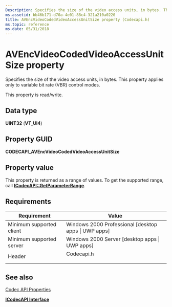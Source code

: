```yaml
---
Description: Specifies the size of the video access units, in bytes. This property applies only to variable bit rate (VBR) control modes.
ms.assetid: bb46b171-d70a-4e01-88c4-321a210a0220
title: AVEncVideoCodedVideoAccessUnitSize property (Codecapi.h)
ms.topic: reference
ms.date: 05/31/2018
---
```


# AVEncVideoCodedVideoAccessUnitSize property

Specifies the size of the video access units, in bytes. This property applies only to variable bit rate (VBR) control modes.

This property is read/write.

## Data type

**UINT32** (**VT\_UI4**)

## Property GUID

**CODECAPI\_AVEncVideoCodedVideoAccessUnitSize**

## Property value

This property is returned as a range of values. To get the supported range, call [**ICodecAPI::GetParameterRange**](/windows/desktop/api/Strmif/nf-strmif-icodecapi-getparameterrange).

## Requirements



| Requirement | Value |
|-------------------------------------|---------------------------------------------------------------------------------------|
| Minimum supported client<br/> | Windows 2000 Professional \[desktop apps \| UWP apps\]<br/>                     |
| Minimum supported server<br/> | Windows 2000 Server \[desktop apps \| UWP apps\]<br/>                           |
| Header<br/>                   | <dl> <dt>Codecapi.h</dt> </dl> |



## See also

<dl> <dt>

[Codec API Properties](codec-api-properties.md)
</dt> <dt>

[**ICodecAPI Interface**](/windows/desktop/api/Strmif/nn-strmif-icodecapi)
</dt> </dl>

 

 




